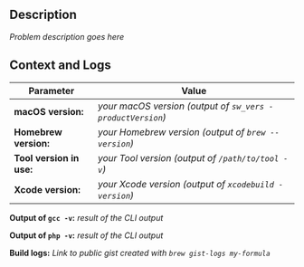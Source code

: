 ## Description

_Problem description goes here_

## Context and Logs

Parameter | Value
--------- | ------------------
**macOS version:**       | _your macOS version (output of `sw_vers -productVersion`)_
**Homebrew version:**   | _your Homebrew version (output of `brew --version`)_
**Tool version in use:** | _your Tool version (output of `/path/to/tool -v`)_
**Xcode version:**      | _your Xcode version (output of `xcodebuild -version`)_

**Output of `gcc -v`:**
_result of the CLI output_

**Output of `php -v`:**
_result of the CLI output_

**Build logs:** _Link to public gist created with `brew gist-logs my-formula`_
